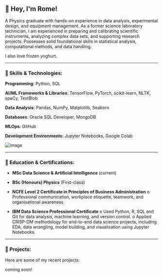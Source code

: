 ## 👋 Hey, I'm Rome!

A Physics graduate with hands-on experience in data analysis, experimental design, and equipment management. As a former science laboratory technician, I am experienced in preparing and calibrating scientific instruments, analyzing complex data sets, and supporting research projects. Possesses solid foundational skills in statistical analysis, computational methods, and data handling.

I also love frozen yoghurt.

---

### 🚀 Skills & Technologies:

**Programming**: Python, SQL

**AI/ML Frameworks & Libraries**: TensorFlow, PyTorch, scikit-learn, NLTK, spaCy, TextBlob

**Data Analysis**: Pandas, NumPy, Matplotlib, Seaborn

**Databases**: Oracle SQL Developer, MongoDB

**MLOps**: GitHub

**Development Environments**: Jupyter Notebooks, Google Colab

![image](https://github.com/user-attachments/assets/543a2d65-ba65-47ae-a0c9-63543263b74f)


---

### 📖 Education & Certifications: 
- **MSc Data Science & Artificial Intelligence** (current)

- **BSc (Honours) Physics** (First-class)

- **NCFE Level 2 Certificate in Principles of Business Administration**
o	Professional communication, workplace etiquette, teamwork, and organisational awareness

- **IBM Data Science Professional Certificate**
o	Used Python, R, SQL and Git for data analysis, machine learning, and version control. 
o	Applied CRISP-DM methodology for end-to-end data science projects, including EDA, data wrangling, model building, and visualisation using Jupyter Notebooks.

---
### 📌 Projects:
Here are some of my recent projects:

coming soon!

